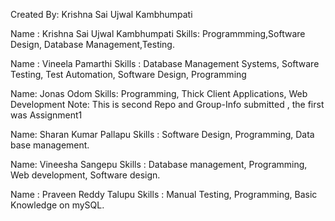 Created By: Krishna Sai Ujwal Kambhumpati

Name : Krishna Sai Ujwal Kambhumpati
Skills: Programmming,Software Design, Database Management,Testing.

Name : Vineela Pamarthi
Skills : Database Management Systems, Software Testing, Test Automation, Software Design, Programming

Name: Jonas Odom
Skills: Programming, Thick Client Applications, Web Development
Note: This is second Repo and Group-Info submitted , the first was Assignment1
  
Name: Sharan Kumar Pallapu
Skills : Software Design, Programming, Data base management.

Name: Vineesha Sangepu
Skills : Database management, Programming, Web development, Software design.

Name : Praveen Reddy Talupu
Skills : Manual Testing, Programming, Basic Knowledge on mySQL.
